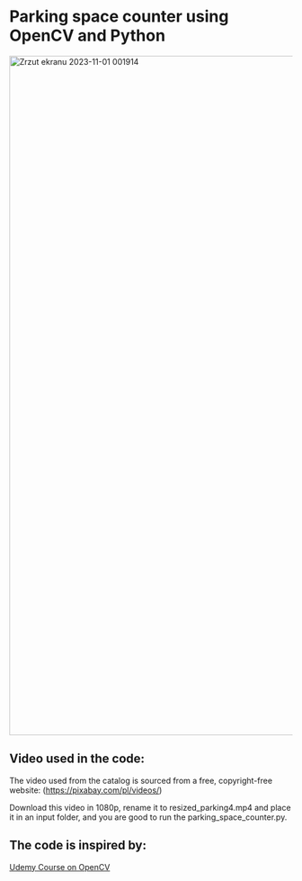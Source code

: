 # Parking space counter using OpenCV and Python

<img width="1208" alt="Zrzut ekranu 2023-11-01 001914" src="https://github.com/kamjelonek/parking_space_counter/assets/139628004/bd7566a0-3661-4c0e-afbd-0d30294cddea">

## Video used in the code:
The video used from the catalog is sourced from a free, copyright-free website: (https://pixabay.com/pl/videos/)

Download this video in 1080p, rename it to resized_parking4.mp4 and place it in an input folder, and you are good to run the parking_space_counter.py.

## The code is inspired by:
[Udemy Course on OpenCV](https://www.udemy.com/course/learn-opencv-build-30-apps-with-opencv-yolov8-yolo-nas/)

